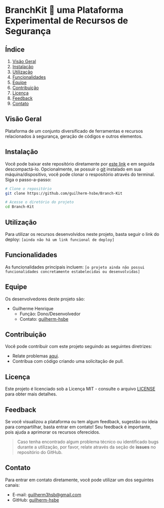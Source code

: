 # BranchKit :key: uma Plataforma Experimental de Recursos de Segurança

## Índice
1. [Visão Geral](#visão-geral)
1. [Instalação](#instalação)
1. [Utilização](#utilização)
1. [Funcionalidades](#funcionalidades)
1. [Equipe](#equipe)
1. [Contribuição](#contribuição)
1. [Licença](#licença)
1. [Feedback](#feedback)
1. [Contato](#contato)


## Visão Geral
Plataforma de um conjunto diversificado de ferramentas e recursos relacionados à segurança, geração de códigos e outros elementos.

## Instalação
Você pode baixar este repositório diretamente por [este link](https://github.com/guilherm-hsbe/Branch-Kit/archive/refs/heads/main.zip) e em seguida descompactá-lo. Opcionalmente, se possuir o [git](https://git-scm.com/downloads) instalado em sua máquina/dispositivo, você pode clonar o respositório através do terminal. Siga o passo-a-passo:

```bash
# Clone o repositório
git clone https://github.com/guilherm-hsbe/Branch-Kit

# Acesse o diretório do projeto
cd Branch-Kit
```

## Utilização
Para utilizar os recursos desenvolvidos neste projeto, basta seguir o link do deploy: `[ainda não há um link funcional de deploy]`

## Funcionalidades
As funcionalidades principais incluem: `[o projeto ainda não possui funcionalidades concretamente estabelecidas ou desenvolvidas]`

<!--
- Funcionalidade A: breve descrição.
- Funcionalidade B: breve descrição.
- Funcionalidade C: breve descrição.
-->

## Equipe
Os desenvolvedores deste projeto são:

- Guilherme Henrique
  - Função: Dono/Desenvolvedor
  - Contato: [guilherm-hsbe](https://github.com/guilherm-hsbe)

## Contribuição
Você pode contribuir com este projeto seguindo as seguintes diretrizes:

- Relate problemas [aqui](https://github.com/guilherm-hsbe/Branch-Kit/issues).
- Contribua com código criando uma solicitação de pull.
<!--
- Siga as diretrizes de estilo de código especificadas no arquivo `CONTRIBUTING.md`.
-->

## Licença
Este projeto é licenciado sob a Licença MIT - consulte o arquivo [LICENSE](LICENSE) para obter mais detalhes.

<!--
> Você é incentivado a colaborar e contribuir para o desenvolvimento deste projeto[...] <br>
`Não é permitido [...]`
-->

## Feedback
Se você visualizou a plataforma ou tem algum feedback, sugestão ou ideia para compartilhar, basta entrar em contato! Seu feedback é importante, pois ajuda a aprimorar os recursos oferecidos.

> Caso tenha encontrado algum problema técnico ou identificado bugs durante a utilização, por favor, relate através da seção de **issues** no repositório do GitHub.

## Contato
Para entrar em contato diretamente, você pode utilizar um dos seguintes canais:

- E-mail: [guilherm3hsb@gmail.com](mailto:guilherm3hsb@gmail.com)
- GitHub: [guilherm-hsbe](https://github.com/guilherm-hsbe)